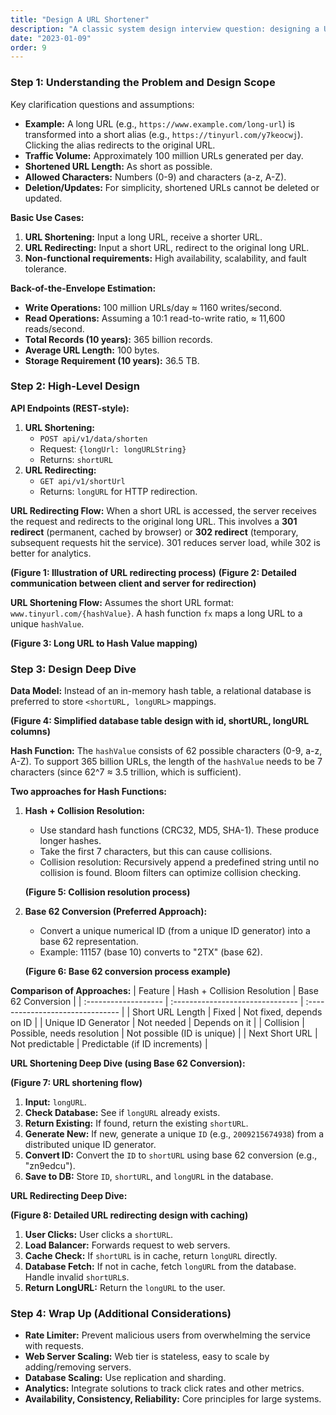 ```yaml
---
title: "Design A URL Shortener"
description: "A classic system design interview question: designing a URL shortening service like TinyURL."
date: "2023-01-09"
order: 9
---
```


### Step 1: Understanding the Problem and Design Scope

Key clarification questions and assumptions:

*   **Example:** A long URL (e.g., `https://www.example.com/long-url`) is transformed into a short alias (e.g., `https://tinyurl.com/y7keocwj`). Clicking the alias redirects to the original URL.
*   **Traffic Volume:** Approximately 100 million URLs generated per day.
*   **Shortened URL Length:** As short as possible.
*   **Allowed Characters:** Numbers (0-9) and characters (a-z, A-Z).
*   **Deletion/Updates:** For simplicity, shortened URLs cannot be deleted or updated.

**Basic Use Cases:**
1.  **URL Shortening:** Input a long URL, receive a shorter URL.
2.  **URL Redirecting:** Input a short URL, redirect to the original long URL.
3.  **Non-functional requirements:** High availability, scalability, and fault tolerance.

**Back-of-the-Envelope Estimation:**
*   **Write Operations:** 100 million URLs/day ≈ 1160 writes/second.
*   **Read Operations:** Assuming a 10:1 read-to-write ratio, ≈ 11,600 reads/second.
*   **Total Records (10 years):** 365 billion records.
*   **Average URL Length:** 100 bytes.
*   **Storage Requirement (10 years):** 36.5 TB.

### Step 2: High-Level Design

**API Endpoints (REST-style):**
1.  **URL Shortening:**
    *   `POST api/v1/data/shorten`
    *   Request: `{longUrl: longURLString}`
    *   Returns: `shortURL`
2.  **URL Redirecting:**
    *   `GET api/v1/shortUrl`
    *   Returns: `longURL` for HTTP redirection.

**URL Redirecting Flow:**
When a short URL is accessed, the server receives the request and redirects to the original long URL. This involves a **301 redirect** (permanent, cached by browser) or **302 redirect** (temporary, subsequent requests hit the service). 301 reduces server load, while 302 is better for analytics.

**(Figure 1: Illustration of URL redirecting process)**
**(Figure 2: Detailed communication between client and server for redirection)**

**URL Shortening Flow:**
Assumes the short URL format: `www.tinyurl.com/{hashValue}`. A hash function `fx` maps a long URL to a unique `hashValue`.

**(Figure 3: Long URL to Hash Value mapping)**

### Step 3: Design Deep Dive

**Data Model:**
Instead of an in-memory hash table, a relational database is preferred to store `<shortURL, longURL>` mappings.

**(Figure 4: Simplified database table design with id, shortURL, longURL columns)**

**Hash Function:**
The `hashValue` consists of 62 possible characters (0-9, a-z, A-Z). To support 365 billion URLs, the length of the `hashValue` needs to be 7 characters (since 62^7 ≈ 3.5 trillion, which is sufficient).

**Two approaches for Hash Functions:**

1.  **Hash + Collision Resolution:**
    *   Use standard hash functions (CRC32, MD5, SHA-1). These produce longer hashes.
    *   Take the first 7 characters, but this can cause collisions.
    *   Collision resolution: Recursively append a predefined string until no collision is found. Bloom filters can optimize collision checking.
    
    **(Figure 5: Collision resolution process)**

2.  **Base 62 Conversion (Preferred Approach):**
    *   Convert a unique numerical ID (from a unique ID generator) into a base 62 representation.
    *   Example: 11157 (base 10) converts to "2TX" (base 62).
    
    **(Figure 6: Base 62 conversion process example)**

**Comparison of Approaches:**
| Feature              | Hash + Collision Resolution      | Base 62 Conversion               |
| :------------------- | :------------------------------- | :------------------------------- |
| Short URL Length     | Fixed                            | Not fixed, depends on ID        |
| Unique ID Generator  | Not needed                       | Depends on it                    |
| Collision            | Possible, needs resolution       | Not possible (ID is unique)      |
| Next Short URL       | Not predictable                  | Predictable (if ID increments)   |

**URL Shortening Deep Dive (using Base 62 Conversion):**

**(Figure 7: URL shortening flow)**

1.  **Input:** `longURL`.
2.  **Check Database:** See if `longURL` already exists.
3.  **Return Existing:** If found, return the existing `shortURL`.
4.  **Generate New:** If new, generate a unique `ID` (e.g., `2009215674938`) from a distributed unique ID generator.
5.  **Convert ID:** Convert the `ID` to `shortURL` using base 62 conversion (e.g., "zn9edcu").
6.  **Save to DB:** Store `ID`, `shortURL`, and `longURL` in the database.

**URL Redirecting Deep Dive:**

**(Figure 8: Detailed URL redirecting design with caching)**

1.  **User Clicks:** User clicks a `shortURL`.
2.  **Load Balancer:** Forwards request to web servers.
3.  **Cache Check:** If `shortURL` is in cache, return `longURL` directly.
4.  **Database Fetch:** If not in cache, fetch `longURL` from the database. Handle invalid `shortURL`s.
5.  **Return LongURL:** Return the `longURL` to the user.

### Step 4: Wrap Up (Additional Considerations)

*   **Rate Limiter:** Prevent malicious users from overwhelming the service with requests.
*   **Web Server Scaling:** Web tier is stateless, easy to scale by adding/removing servers.
*   **Database Scaling:** Use replication and sharding.
*   **Analytics:** Integrate solutions to track click rates and other metrics.
*   **Availability, Consistency, Reliability:** Core principles for large systems. 